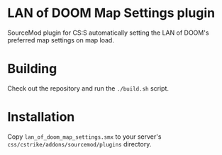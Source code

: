 # LAN of DOOM Map Settings plugin
SourceMod plugin for CS:S automatically setting the LAN of DOOM's preferred map settings on map load.

# Building
Check out the repository and run the ``./build.sh`` script.

# Installation
Copy ``lan_of_doom_map_settings.smx`` to your server's ``css/cstrike/addons/sourcemod/plugins`` directory.
